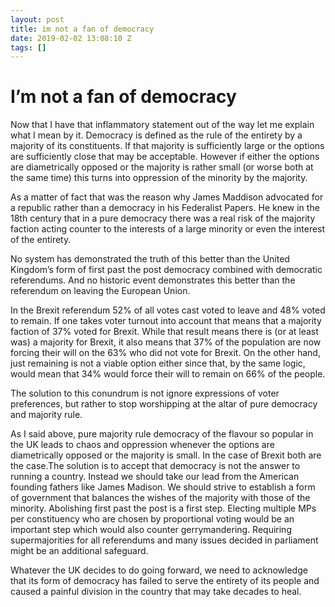 ```yaml
---
layout: post
title: im not a fan of democracy
date: 2019-02-02 13:08:10 Z
tags: []
---
```

I’m not a fan of democracy
==========================

Now that I have that inflammatory statement out of the way let me explain what I mean by it. Democracy is defined as the rule of the entirety by a majority of its constituents. If that majority is sufficiently large or the options are sufficiently close that may be acceptable. However if either the options are diametrically opposed or the majority is rather small (or worse both at the same time) this turns into oppression of the minority by the majority.

  

As a matter of fact that was the reason why James Maddison advocated for a republic rather than a democracy in his Federalist Papers. He knew in the 18th century that in a pure democracy there was a real risk of the majority faction acting counter to the interests of a large minority or even the interest of the entirety.

  

No system has demonstrated the truth of this better than the United Kingdom’s form of first past the post democracy combined with democratic referendums. And no historic event demonstrates this better than the referendum on leaving the European Union.

  

In the Brexit referendum 52% of all votes cast voted to leave and 48% voted to remain. If one takes voter turnout into account that means that a majority faction of 37% voted for Brexit. While that result means there is (or at least was) a majority for Brexit, it also means that 37% of the population are now forcing their will on the 63% who did not vote for Brexit. On the other hand, just remaining is not a viable option either since that, by the same logic, would mean that 34% would force their will to remain on 66% of the people.

  

The solution to this conundrum is not ignore expressions of voter preferences, but rather to stop worshipping at the altar of pure democracy and majority rule.

  

As I said above, pure majority rule democracy of the flavour so popular in the UK leads to chaos and oppression whenever the options are diametrically opposed or the majority is small. In the case of Brexit both are the case.The solution is to accept that democracy is not the answer to running a country. Instead we should take our lead from the American founding fathers like James Madison. We should strive to establish a form of government that balances the wishes of the majority with those of the minority. Abolishing first past the post is a first step. Electing multiple MPs per constituency who are chosen by proportional voting would be an important step which would also counter gerrymandering. Requiring supermajorities for all referendums and many issues decided in parliament might be an additional safeguard.

Whatever the UK decides to do going forward, we need to acknowledge that its form of democracy has failed to serve the entirety of its people and caused a painful division in the country that may take decades to heal.
